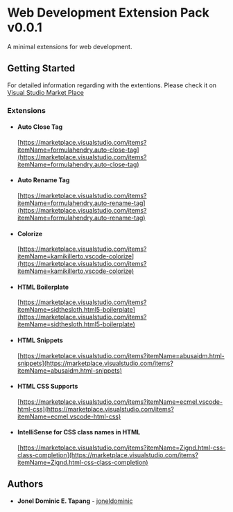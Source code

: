 # Web Development Extension Pack v0.0.1

A minimal extensions for web development.

## Getting Started

For detailed information regarding with the extentions. Please check it on [Visual Studio Market Place](https://marketplace.visualstudio.com)


### Extensions
* #### Auto Close Tag
    [https://marketplace.visualstudio.com/items?itemName=formulahendry.auto-close-tag](https://marketplace.visualstudio.com/items?itemName=formulahendry.auto-close-tag)

* #### Auto Rename Tag
    [https://marketplace.visualstudio.com/items?itemName=formulahendry.auto-rename-tag](https://marketplace.visualstudio.com/items?itemName=formulahendry.auto-rename-tag)

* #### Colorize
    [https://marketplace.visualstudio.com/items?itemName=kamikillerto.vscode-colorize](https://marketplace.visualstudio.com/items?itemName=kamikillerto.vscode-colorize)

* #### HTML Boilerplate
    [https://marketplace.visualstudio.com/items?itemName=sidthesloth.html5-boilerplate](https://marketplace.visualstudio.com/items?itemName=sidthesloth.html5-boilerplate)

* #### HTML Snippets
    [https://marketplace.visualstudio.com/items?itemName=abusaidm.html-snippets](https://marketplace.visualstudio.com/items?itemName=abusaidm.html-snippets)

* #### HTML CSS Supports
    [https://marketplace.visualstudio.com/items?itemName=ecmel.vscode-html-css](https://marketplace.visualstudio.com/items?itemName=ecmel.vscode-html-css)

* #### IntelliSense for CSS class names in HTML
    [https://marketplace.visualstudio.com/items?itemName=Zignd.html-css-class-completion](https://marketplace.visualstudio.com/items?itemName=Zignd.html-css-class-completion)



      

## Authors

* **Jonel Dominic E. Tapang** - [joneldominic](https://github.com/joneldominic)

